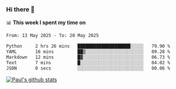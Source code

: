### Hi there 👋

📊 **This week I spent my time on**
<!--START_SECTION:waka-->

```txt
From: 13 May 2025 - To: 20 May 2025

Python     2 hrs 26 mins   ████████████████████░░░░░   79.90 %
YAML       16 mins         ██▒░░░░░░░░░░░░░░░░░░░░░░   09.28 %
Markdown   12 mins         █▓░░░░░░░░░░░░░░░░░░░░░░░   06.73 %
Text       7 mins          █░░░░░░░░░░░░░░░░░░░░░░░░   04.02 %
JSON       0 secs          ░░░░░░░░░░░░░░░░░░░░░░░░░   00.06 %
```

<!--END_SECTION:waka-->


[![Paul's github stats](https://github-readme-stats.vercel.app/api?username=mickeyouyou&theme=dracula&show_icons=true)](https://github.com/anuraghazra/github-readme-stats)

